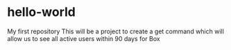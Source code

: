 # hello-world
My first repository
This will be a project to create a get command which will allow us to see all active users within 90 days for Box
